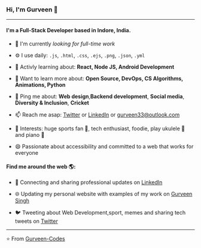 ### Hi, I'm Gurveen :pray:
---

#### I'm a Full-Stack Developer based in Indore, India.

- 🏢 I'm currently *looking for full-time work*

- ⚙️ I use daily:  `.js`, `.html`, `.css`, `.ejs`, `.png`, `.json`, `.yml`

- 💅 Activly learning about: **React, Node JS, Android Development**

- 🌱 Want to learn more about: **Open Source, DevOps, CS Algorithms, Animations, Python**

- 💬 Ping me about: **Web design**,**Backend development**, **Social media**, **Diversity & Inclusion**, **Cricket**

- 📫 Reach me asap: <a href="https://twitter.com/_Gurveen_">Twitter</a> or <a href="https://www.linkedin.com/in/gurveen-singh-85b659204/">LinkedIn</a> or gurveen33@outlook.com

- 💜 Interests: huge sports fan :cricket_game:, tech enthusiast, foodie, play ukulele :guitar: and piano :musical_keyboard:

- 😄 Passionate about accessibility and committed to a web that works for everyone

#### Find me around the web 🌎:
- 💼 Connecting and sharing professional updates on <a href="https://www.linkedin.com/in/gurveen-singh-85b659204/">LinkedIn</a>

- 🌐 Updating my personal website with examples of my work on <a href="https://gurveen.netlify.app/"> Gurveen Singh </a>

- 🐦 Tweeting about Web Development,sport,  memes and sharing tech tweets on <a href="https://twitter.com/_Gurveen_">Twitter</a>


---

⭐️ From [Gurveen-Codes](https://github.com/gurveen-codes)
